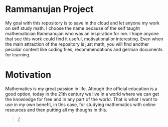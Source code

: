 # Rammanujan Project
My goal with this repository is to save in the cloud and let anyone my work on self study math. I choose the name because of the self taught mathematician Rammanujan who was an inspiration for me. I hope anyone that see this work could find it useful, motivational or interesting. Even when the main attraction of the repository is just math, you will find another peculiar content like coding files, recommendations and german documents for learning.

# Motivation
Mathematics is my great passion in life. Altough the official education is a good option, today in the 21th century we live in a world where we can get the knowledge for free and in any part of the world. That is what I want to use in my own benefit, in this case, for studying mathematics with online resources and then putting all my thoughs in this.

> $\zeta$
